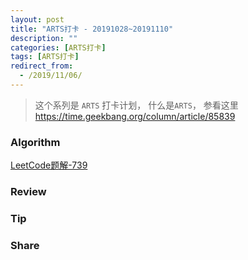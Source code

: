 ```yaml
---
layout: post
title: "ARTS打卡 - 20191028~20191110"
description: ""
categories: [ARTS打卡]
tags: [ARTS打卡]
redirect_from:
  - /2019/11/06/
---
```


> 这个系列是 `ARTS` 打卡计划， 什么是`ARTS`， 参看这里 https://time.geekbang.org/column/article/85839

### Algorithm

[LeetCode题解-739](http://mittapei.cn/blog/2019/10/20/LeetCode%E9%A2%98%E8%A7%A3-739/)

### Review



### Tip

### Share
